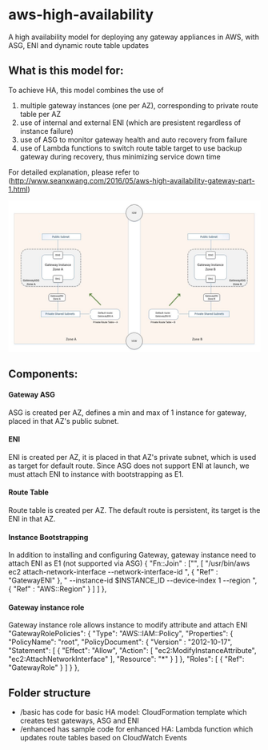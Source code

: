 # aws-high-availability
A high availability model for deploying any gateway appliances in AWS, with ASG, ENI and dynamic route table updates

## What is this model for:
To achieve HA, this model combines the use of

1. multiple gateway instances (one per AZ), corresponding to private route table per AZ
2. use of internal and external ENI (which are presistent regardless of instance failure)
3. use of ASG to monitor gateway health and auto recovery from failure
4. use of Lambda functions to switch route table target to use backup gateway during recovery, thus minimizing service down time

For detailed explanation, please refer to
(http://www.seanxwang.com/2016/05/aws-high-availability-gateway-part-1.html)

![HA basic architecture](/basic/HA_basic.JPG?raw=true "HA basic architecture")

## Components:

#### Gateway ASG
ASG is created per AZ, defines a min and max of 1 instance for gateway, placed in that AZ's public subnet.

#### ENI
ENI is created per AZ, it is placed in that AZ's private subnet, which is used as target for default route.
Since ASG does not support ENI at launch, we must attach ENI to instance with bootstrapping as E1.

#### Route Table
Route table is created per AZ. The default route is persistent, its target is the ENI in that AZ.

#### Instance Bootstrapping
In addition to installing and configuring Gateway, gateway instance need to attach ENI as E1 (not supported via ASG)
      { "Fn::Join" : ["", [ "/usr/bin/aws ec2 attach-network-interface --network-interface-id ", { "Ref" : "GatewayENI" }, " --instance-id $INSTANCE_ID --device-index 1 --region ", { "Ref" : "AWS::Region" } ] ] },     

#### Gateway instance role
Gateway instance role allows instance to modify attribute and attach ENI
"GatewayRolePolicies": {
"Type": "AWS::IAM::Policy",
"Properties": {
"PolicyName": "root",
"PolicyDocument": {
"Version" : "2012-10-17",
"Statement": [ {
"Effect": "Allow",
"Action": [
"ec2:ModifyInstanceAttribute",
"ec2:AttachNetworkInterface"
],
"Resource": "*"
} ]
},
"Roles": [ { "Ref": "GatewayRole" } ]
}
},

## Folder structure
- /basic has code for basic HA model: CloudFormation template which creates test gateways, ASG and ENI
- /enhanced has sample code for enhanced HA: Lambda function which updates route tables based on CloudWatch Events
